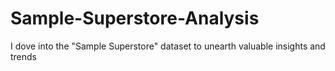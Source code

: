 # Sample-Superstore-Analysis
I dove into the "Sample Superstore" dataset to unearth valuable insights and trends
